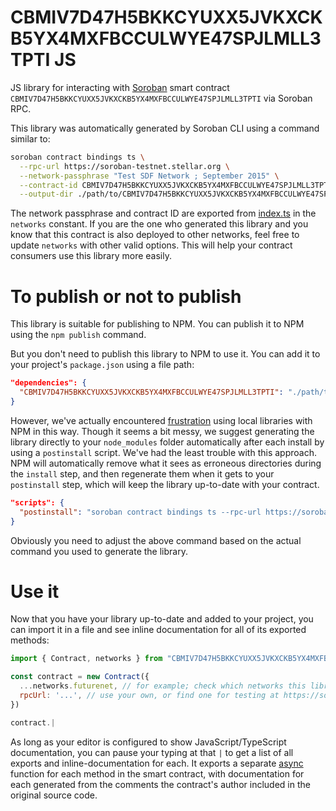 # CBMIV7D47H5BKKCYUXX5JVKXCKB5YX4MXFBCCULWYE47SPJLMLL3TPTI JS

JS library for interacting with [Soroban](https://soroban.stellar.org/) smart contract `CBMIV7D47H5BKKCYUXX5JVKXCKB5YX4MXFBCCULWYE47SPJLMLL3TPTI` via Soroban RPC.

This library was automatically generated by Soroban CLI using a command similar to:

```bash
soroban contract bindings ts \
  --rpc-url https://soroban-testnet.stellar.org \
  --network-passphrase "Test SDF Network ; September 2015" \
  --contract-id CBMIV7D47H5BKKCYUXX5JVKXCKB5YX4MXFBCCULWYE47SPJLMLL3TPTI \
  --output-dir ./path/to/CBMIV7D47H5BKKCYUXX5JVKXCKB5YX4MXFBCCULWYE47SPJLMLL3TPTI
```

The network passphrase and contract ID are exported from [index.ts](./src/index.ts) in the `networks` constant. If you are the one who generated this library and you know that this contract is also deployed to other networks, feel free to update `networks` with other valid options. This will help your contract consumers use this library more easily.

# To publish or not to publish

This library is suitable for publishing to NPM. You can publish it to NPM using the `npm publish` command.

But you don't need to publish this library to NPM to use it. You can add it to your project's `package.json` using a file path:

```json
"dependencies": {
  "CBMIV7D47H5BKKCYUXX5JVKXCKB5YX4MXFBCCULWYE47SPJLMLL3TPTI": "./path/to/this/folder"
}
```

However, we've actually encountered [frustration](https://github.com/stellar/soroban-example-dapp/pull/117#discussion_r1232873560) using local libraries with NPM in this way. Though it seems a bit messy, we suggest generating the library directly to your `node_modules` folder automatically after each install by using a `postinstall` script. We've had the least trouble with this approach. NPM will automatically remove what it sees as erroneous directories during the `install` step, and then regenerate them when it gets to your `postinstall` step, which will keep the library up-to-date with your contract.

```json
"scripts": {
  "postinstall": "soroban contract bindings ts --rpc-url https://soroban-testnet.stellar.org --network-passphrase \"Test SDF Network ; September 2015\" --id CBMIV7D47H5BKKCYUXX5JVKXCKB5YX4MXFBCCULWYE47SPJLMLL3TPTI --name CBMIV7D47H5BKKCYUXX5JVKXCKB5YX4MXFBCCULWYE47SPJLMLL3TPTI"
}
```

Obviously you need to adjust the above command based on the actual command you used to generate the library.

# Use it

Now that you have your library up-to-date and added to your project, you can import it in a file and see inline documentation for all of its exported methods:

```js
import { Contract, networks } from "CBMIV7D47H5BKKCYUXX5JVKXCKB5YX4MXFBCCULWYE47SPJLMLL3TPTI"

const contract = new Contract({
  ...networks.futurenet, // for example; check which networks this library exports
  rpcUrl: '...', // use your own, or find one for testing at https://soroban.stellar.org/docs/reference/rpc#public-rpc-providers
})

contract.|
```

As long as your editor is configured to show JavaScript/TypeScript documentation, you can pause your typing at that `|` to get a list of all exports and inline-documentation for each. It exports a separate [async](https://developer.mozilla.org/en-US/docs/Web/JavaScript/Reference/Statements/async_function) function for each method in the smart contract, with documentation for each generated from the comments the contract's author included in the original source code.
